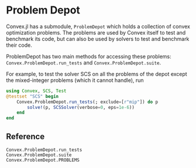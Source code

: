 Problem Depot
=============

Convex.jl has a submodule, `ProblemDepot` which holds a collection of convex optimization problems. The problems are used by Convex itself to test and benchmark its code, but can also be used by solvers to test and benchmark their code.

ProblemDepot has two main methods for accessing these problems: `Convex.ProblemDepot.run_tests` and `Convex.ProblemDepot.suite`.

For example, to test the solver SCS on all the problems of the depot except the mixed-integer problems (which it cannot handle), run
```julia
using Convex, SCS, Test
@testset "SCS" begin
    Convex.ProblemDepot.run_tests(; exclude=[r"mip"]) do p
        solve!(p, SCSSolver(verbose=0, eps=1e-6))
    end
end
```

## Reference

```@docs
Convex.ProblemDepot.run_tests
Convex.ProblemDepot.suite
Convex.ProblemDepot.PROBLEMS
```
